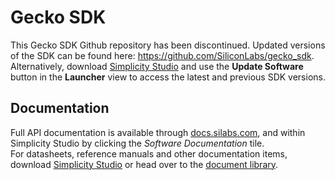 Gecko SDK
=========

This Gecko SDK Github repository has been discontinued. Updated versions of the SDK can be found here: https://github.com/SiliconLabs/gecko_sdk. Alternatively, download [Simplicity Studio](http://www.silabs.com/simplicity) and use the **Update Software** button in the **Launcher** view to access the latest and previous SDK versions.

Documentation
-------------

Full API documentation is available through [docs.silabs.com](https://docs.silabs.com/), and within Simplicity Studio by clicking the *Software Documentation* tile.  
For datasheets, reference manuals and other documentation items, download [Simplicity Studio](http://www.silabs.com/simplicity) or head over to the [document library](http://www.silabs.com/support/pages/document-library.aspx?p=MCUs--32-bit).
